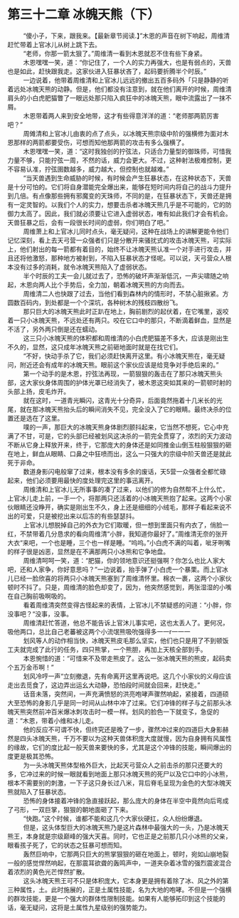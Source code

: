 <h1>第三十二章 冰魄天熊（下）</h1>
<div id="content">&nbsp&nbsp&nbsp&nbsp&nbsp&nbsp&nbsp&nbsp
 “傻小子，下来，跟我来。【最新章节阅读.】”木恩的声音在树下响起，周维清赶忙带着上官冰儿从树上跳下去。
 <br/>&nbsp&nbsp&nbsp&nbsp&nbsp&nbsp&nbsp&nbsp
 “老师，你那一箭太狠了。”周维清一看到木恩就忍不住有些下身紧。
 <br/>&nbsp&nbsp&nbsp&nbsp&nbsp&nbsp&nbsp&nbsp
 木恩嘿嘿一笑，道：“你记住了，一个人的实力再强大，也是有弱点的，天兽也是如此，赶快跟我走。这家伙进入狂暴状吝了，起码要折腾半个时辰。”
 <br/>&nbsp&nbsp&nbsp&nbsp&nbsp&nbsp&nbsp&nbsp
 一边说着，他带着周维清和上官冰儿远远的撤出五百多码外「只是静静的听着远处冰魄天熊的动静。但是，他们都没有注意到，就在他们离开的时候，周维清肩头的小白虎肥猫瞥了一眼远处那只陷入疯狂中的冰魄天熊，眼中流露出了一抹不屑。
 <br/>&nbsp&nbsp&nbsp&nbsp&nbsp&nbsp&nbsp&nbsp
 木恩带着两人来到安全地带，这才有些得意洋洋的道：“老师那两箭厉害吧？”
 <br/>&nbsp&nbsp&nbsp&nbsp&nbsp&nbsp&nbsp&nbsp
 周傩清和上官冰儿由衷的点了点头，以冰魄天熊宗级中阶的强横修为面对木恩那样的两箭都要受伤，可想而知他那两箭的攻击有多么强横了。
 <br/>&nbsp&nbsp&nbsp&nbsp&nbsp&nbsp&nbsp&nbsp
 木恩嘿嘿一笑，道：“这时我独创的拧弦法，只适合力量型的御珠师，可惜我力量不够，只能拧弦一周，不然的话，威力会更大。不过，这种射法极难控制，更不容易认准，拧弦圉数越多，威力越大，但控制也就越难。”
 <br/>&nbsp&nbsp&nbsp&nbsp&nbsp&nbsp&nbsp&nbsp
 “当天兽遇到生命威胁的时候，有时候会产生狂暴状态，在这种状态下，天兽是十分可怕的。它们将自身潜能完全爆出来，能够在短时间内将自己的战斗力提升到几倍。有点像那些拥有邪魔变的天珠师，不同的是，在狂暴状态下，天兽还是拥有一定灵智的。以我们个人的实力，想要击杀者冰魄天熊几乎是不可能的，它的防御力太高了。因此，我们就必须要让它进入虚弱状态，唯有如此我们才会有机会。天兽狂暴之后，会有一段很长时间的虚弱，你们明白了吧。”
 <br/>&nbsp&nbsp&nbsp&nbsp&nbsp&nbsp&nbsp&nbsp
 周维萧上和上官冰儿同时点头，毫无疑问，这种在战场上的讲解更能令他们记忆深刻，看上去天弓营一众强者们只是分散开来骚扰式的攻击冰魄天熊，可实际上，他们射出的每一箭都有着目的，始终不让冰魄天熊认准一个对手进行攻击，并且还将他激怒，那种地方被射到，不陷入狂暴状态才怪呢。可以说，天弓营众人根本没有过多的消耗，就令冰魄天熊陷入了虚弱状态。
 <br/>&nbsp&nbsp&nbsp&nbsp&nbsp&nbsp&nbsp&nbsp
 半个时辰的工夫一会儿就过去了，恐怖的破坏声渐渐低沉，一声尖啸随之响起，木恩向两人比个手势后，全力加，朝着冰魄天熊的方向而去。
 <br/>&nbsp&nbsp&nbsp&nbsp&nbsp&nbsp&nbsp&nbsp
 周维清二人也快跟了过去，当他们看到森林内的情形时，不禁心脏揪紧。方圆数百码内，到处都是一个个深坑，各种树木的残枝四散纷飞。
 <br/>&nbsp&nbsp&nbsp&nbsp&nbsp&nbsp&nbsp&nbsp
 那只巨大的冰魄天熊此时正趴在地上，胸前剧烈的起伏着，在它嘴里，返咬着一只小冰魄天熊，不远处还有两只。咬在它口中的那只，不断滴着鲜血，显然是不活了，另外两只倒是还在蠕动。
 <br/>&nbsp&nbsp&nbsp&nbsp&nbsp&nbsp&nbsp&nbsp
 这三只小冰魄天熊的体积都和周维清的小白虎肥猫差不多大，应该是刚出生不久的，显然，这只成年冰魄天熊之前砸地面时就是在找它们。
 <br/>&nbsp&nbsp&nbsp&nbsp&nbsp&nbsp&nbsp&nbsp
 “不好，快动手杀了它，我们必须赶快离开这里。有小冰魄天熊在，毫无疑问，附近还会有成年的冰魄天熊。眼前这个家伙应该是给竞争对手绝后来的。”
 <br/>&nbsp&nbsp&nbsp&nbsp&nbsp&nbsp&nbsp&nbsp
 第一个动手的是木恩，拧弦法再现，一箭狠狠的轰击在了那只冰魄天熊头部，这大家伙身体周围的护体光罩已经消失了，被木恩这突如其来的一箭顿时射的头部上扬，皮毛炸开。
 <br/>&nbsp&nbsp&nbsp&nbsp&nbsp&nbsp&nbsp&nbsp
 就在这时，一道青光瞬闪，这青光十分奇异，后面竟然拖着十几米长的光尾，就在那冰魄天熊抬头后的瞬间消失不见，完全没入了它的眼睛。最终决杀的位置还是选在了这里。
 <br/>&nbsp&nbsp&nbsp&nbsp&nbsp&nbsp&nbsp&nbsp
 噗的一声，那巨大的冰魄天熊身体剧烈颤抖起来，它当然不想死，它心中充满了不甘，可是，它的头部已经被划风这决杀的一箭完全贯穿了，浓烈的天力波动不断从它身上释放开来，终于，它那庞大的身体还是如同推金山倒玉柱般狠狠的砸在地上，鲜血从眼睛、口鼻之中狂喷而出，这么一只强大的宗级中阶天兽还是就此死于非命。
 <br/>&nbsp&nbsp&nbsp&nbsp&nbsp&nbsp&nbsp&nbsp
 数道身影闪电般窜了过来，根本没有多余的废话，天5营一众强者全都忙碌起来，他们必须要用最快的度处理完这里的事迅离开。
 <br/>&nbsp&nbsp&nbsp&nbsp&nbsp&nbsp&nbsp&nbsp
 周维清和上官冰儿无所事事的凑了过来，以他们的修为自然帮不上什么忙，上官冰儿走上前，一手一个，将那两只还活着的小冰魄天熊抱了起来。这两个小家伙眼睛还没睁开，确实是刚出生不久，身上还是细细的小绒毛，那样子看起来说不出的可爱，只是被挖出来以后冻的有些瑟瑟抖。
 <br/>&nbsp&nbsp&nbsp&nbsp&nbsp&nbsp&nbsp&nbsp
 上官冰儿想脱掉自己的外衣为它们取暖，但一想到里面只有内衣了，俏脸一红，不禁带着几分恳求的看向周维清“小胖，我知道你最好了。”周维清无奈的张开大衣“来吧，一个也是睡，三个也一样是睡。“呜呜。”小白虎不满的叫着，呲牙咧嘴的样子很是凶恶，显然是在不满那两只小冰熊和它争地盘。
 <br/>&nbsp&nbsp&nbsp&nbsp&nbsp&nbsp&nbsp&nbsp
 周维清呵呵一笑，道：“肥猫，你的领地意识还挺强啊？你怎么也比人家大吧，还和人家争，你好意思吗？”一边说着，抬手弹了小白虎一个暴栗。而上官冰儿已经一脸欣喜的将两只小冰魄天熊塞到了周维清怀里。棉衣一裹，这两个小家伙顿时不抖了。只是，周维清的脸色却变了，因为，他突然感觉到，两张湿湿的小嘴在自己胸前吸啊吸的。
 <br/>&nbsp&nbsp&nbsp&nbsp&nbsp&nbsp&nbsp&nbsp
 看着周维清突然变得古怪起来的表情，上官冰儿不禁疑惑的问道：“小胖，你没事吧？“没事，没事。
 <br/>&nbsp&nbsp&nbsp&nbsp&nbsp&nbsp&nbsp&nbsp
 周维清赶忙答道，他总不能告诉上官沐儿事实吧，这也太丢人了。更何况，吸他两口，总比自己老蕃被这两个小流氓熊吸吮强得多一一r一一一
 <br/>&nbsp&nbsp&nbsp&nbsp&nbsp&nbsp&nbsp&nbsp
 划风等人的动作相当快，冰魄天熊皮毛那么坚实，他们也只是用了不到顿饭工夫就完成了此行的任务，四只熊掌，一个熊胆，再加上天核全部到手。
 <br/>&nbsp&nbsp&nbsp&nbsp&nbsp&nbsp&nbsp&nbsp
 本恩惋惜的道：“可惜来不及带走熊皮了。这么一张冰魄天熊的熊皮，起码卖个五万金币啊！”
 <br/>&nbsp&nbsp&nbsp&nbsp&nbsp&nbsp&nbsp&nbsp
 划风冷哼一声“立刻撤退，先有命离开这里再说吧。这几个小家伙的义母应该走出去觅食了，这边弄出运幺大动静，恐怕段时间就会回来，赶快走。”
 <br/>&nbsp&nbsp&nbsp&nbsp&nbsp&nbsp&nbsp&nbsp
 话音未落，突然间，一声充满愤怒的洪亮咆哮声骤然响起，紧接着，四道硕大至恐怖的身影几乎是同一时间从山林中冲了过来。它们冲锋的样子与之前那头冰魄天熊突然前冲百米爆冰刺攻击时一模一样。划风的脸色一下就变孓，急促的道：“木恩，带着小维和冰儿走。
 <br/>&nbsp&nbsp&nbsp&nbsp&nbsp&nbsp&nbsp&nbsp
 他的反应不可谓不快，但终究还是晚了一步，骤然冲过来的四道巨大身影赫然是四头冰魄天熊，千万不要以为这种天兽体积庞大度就慢，因为自身拥有风属性的缘故，它们的度比起一般天兽来要快的多，尤其是这个冲锋的技能，瞬间爆出的度更是极其恐怖。
 <br/>&nbsp&nbsp&nbsp&nbsp&nbsp&nbsp&nbsp&nbsp
 为一头冰魄天熊体型格外巨大，比起天弓营众人之前击杀的那只还要大的多，它冲过来的时候一眼就看到地面上那只冰魄天熊的死尸以及它口中的小冰熊，根本不需要别的刺激，一下子这只身长过八米，背后脊毛呈现为金色的大型冰魄天熊就陷入了狂暴状态。
 <br/>&nbsp&nbsp&nbsp&nbsp&nbsp&nbsp&nbsp&nbsp
 恐怖的身体接着冲锋的急直接跃起，那么庞大的身体在半空中竟然向后弯成了弓形，一双巨掌，狠狠的朝地面砸了下来。
 <br/>&nbsp&nbsp&nbsp&nbsp&nbsp&nbsp&nbsp&nbsp
 “快跑。”这个时候，谁都不能和这几个大家伙硬扛，众人纷纷爆退。
 <br/>&nbsp&nbsp&nbsp&nbsp&nbsp&nbsp&nbsp&nbsp
 但是，这头体型巨大的冰魄天熊乃是这片森林中最强大的一头，乃是冰魄天熊王，本身就是宗级巅峰的强大天喜。同时，它也正是之前那几只小冰熊的父亲，眼看孩子死了，它的状态之狂暴可想而知。
 <br/>&nbsp&nbsp&nbsp&nbsp&nbsp&nbsp&nbsp&nbsp
 轰然巨响中，它那两只巨大的熊掌狠狠的砸在地面上，顿时，宛如山崩地裂一般的感觉悍然响起，在那震耳欲聋的轰鸣声中，一道夹杂着冰雪的强烈震波混合着浓烈的黄色光芒悍然扩散。
 <br/>&nbsp&nbsp&nbsp&nbsp&nbsp&nbsp&nbsp&nbsp
 这头冰魄天熊王可不只是体积庞大，它本身更是拥有着除了冰、风之外的第三种属性，土。此时施展的，正是土属性技能，名为大地的咆哮。不但是一个强横的群攻技能，更是一个强大的群体性限制技能。如果有人能够拓印到这个技能的话，毫无疑问，这将是土属性九星级别的强势能力。
 <br/>&nbsp&nbsp&nbsp&nbsp&nbsp&nbsp&nbsp&nbsp
 <br/>&nbsp&nbsp&nbsp&nbsp&nbsp&nbsp&nbsp&nbsp
</div>
